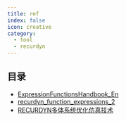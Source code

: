 ```yaml
---
title: ref
index: false
icon: creative
category:
  - tool
  - recurdyn
---
```


 ## 目录
- [ExpressionFunctionsHandbook_En](ExpressionFunctionsHandbook_En.pdf)
- [recurdyn_function_expressions_2](recurdyn_function_expressions_2.pdf)
- [RECURDYN多体系统优化仿真技术](RECURDYN多体系统优化仿真技术.pdf)
